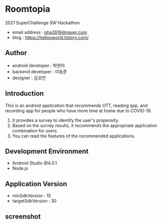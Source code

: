 # Roomtopia
2021 SuperChallenge SW Hackathon <br />
- email address : pha2616@naver.com <br />
- blog : https://hellooworld.tistory.com/ <br />

## Author
- android developer : 박현아
- backend developer : 이동준
- designer : 김성연

## Introduction
This is an android application that recommends OTT, reading app, and recording app for people who have more time at home due to COVID-19.
1. It provides a survey to identify the user's propensity.
2. Based on the survey results, it recommends the appropriate application combination for users.
3. You can read the features of the recommended applications.

## Development Environment
- Android Studio @4.0.1
- Node.js

## Application Version
- minSdkVersion : 15
- targetSdkVersion : 30

## screenshot
